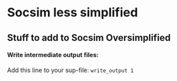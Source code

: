 # Socsim less simplified

## Stuff to add to Socsim Oversimplified


#### Write intermediate output files:

Add this line to your sup-file:
`write_output 1`